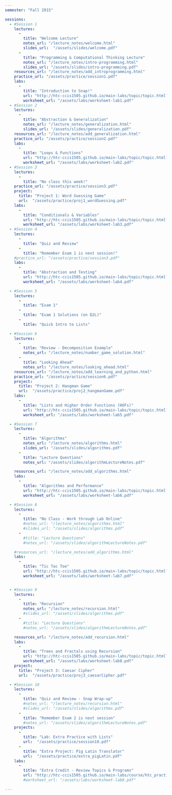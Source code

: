```yaml
---
semester: "Fall 2015"

sessions:
  - #Session 1
    lectures:
      -
        title: "Welcome Lecture"
        notes_url: "/lecture_notes/welcome.html"
        slides_url:  "/assets/slides/welcome.pdf"
      -
        title: "Programming & Computational Thinking Lecture"
        notes_url: "/lecture_notes/intro-programming.html"
        slides_url: "/assets/slides/intro-programming.pdf"
    resources_url: "/lecture_notes/add_introprogramming.html"
    practice_url: "/assets/practice/session1.pdf"
    labs:
      -
        title: "Introduction to Snap!"
        url: "http://htc-ccis1505.github.io/main-labs/topic/topic.html?topic=htc_fund/intro_pair/1-introduction-v2.topic&course=htc_f15.html&novideo&noreading&noassignment"
        worksheet_url: "/assets/labs/worksheet-lab1.pdf"
  - #Session 2
    lectures:
      -
        title: "Abstraction & Generalization"
        notes_url: "/lecture_notes/generalization.html"
        slides_url: "/assets/slides/generalization.pdf"
    resources_url: "/lecture_notes/add_generalization.html"
    practice_url: "/assets/practice/session2.pdf"
    labs:
      -
        title: "Loops & Functions"
        url: "http://htc-ccis1505.github.io/main-labs/topic/topic.html?topic=htc_fund/intro_pair/2-loops-variables.topic&course=htc_f15.html&novideo&noreading&noassignment"
        worksheet_url: "/assets/labs/worksheet-lab2.pdf"
  - #Session 3
    lectures:
      -
        title: "No class this week!"
    practice_url: "/assets/practice/session3.pdf"
    project:
      title: "Project 1: Word Guessing Game"
      url:  "/assets/practice/proj1_wordGuessing.pdf"
    labs:
      -
        title: "Conditionals & Variables"
        url: "http://htc-ccis1505.github.io/main-labs/topic/topic.html?topic=htc_fund/intro_pair/3-conditionals.topic&course=htc_f15.html&novideo&noreading&noassignment"
        worksheet_url: "/assets/labs/worksheet-lab3.pdf"
  - #Session 4
    lectures:
      -
        title: "Quiz and Review"
      -
        title: "Remember Exam 1 is next session!"
    #practice_url: "/assets/practice/session3.pdf"
    labs:
      -
        title: "Abstraction and Testing"
        url: "http://htc-ccis1505.github.io/main-labs/topic/topic.html?topic=htc_fund/intro_pair/4-abstraction-testing.topic&course=htc_f15.html&novideo&noreading&noassignment"
        worksheet_url: "/assets/labs/worksheet-lab4.pdf"

  - #Session 5
    lectures:
      -
        title: "Exam 1"
      -
        title: "Exam 1 Solutions (on D2L)"
      -
        title: "Quick Intro to Lists"

  - #Session 6
    lectures:
      -
        title: "Review - Decomposition Example"
        notes_url: "/lecture_notes/number_game_solution.html"
      -
        title: "Looking Ahead"
        notes_url: "/lecture_notes/looking_ahead.html"
    resources_url: "/lecture_notes/add_learning_and_python.html"
    practice_url: "/assets/practice/session6.pdf"
    project:
      title: "Project 2: Hangman Game"
      url:  "/assets/practice/proj2_hangmanGame.pdf"
    labs:
      -
        title: "Lists and Higher Order Functions (HOFs)"
        url: "http://htc-ccis1505.github.io/main-labs/topic/topic.html?topic=htc_fund/lists/lists-I.topic&course=htc_f15.html&novideo&noreading&noassignment"
        worksheet_url: "/assets/labs/worksheet-lab5.pdf"

  - #Session 7
    lectures:
      -
        title: "Algorithms"
        notes_url: "/lecture_notes/algorithms.html"
        slides_url: "/assets/slides/algorithms.pdf"
      -
        title: "Lecture Questions"
        notes_url: "/assets/slides/algorithmLectureNotes.pdf"

    resources_url: "/lecture_notes/add_algorithms.html"
    labs:
      -
        title: "Algorithms and Performance"
        url: "http://htc-ccis1505.github.io/main-labs/topic/topic.html?topic=htc_fund/areas/algorithms.topic&course=htc_f15.html&novideo&noreading&noassignment"
        worksheet_url: "/assets/labs/worksheet-lab6.pdf"

  - #Session 8
    lectures:
      -
        title: "No Class - Work through Lab Online"
        #notes_url: "/lecture_notes/algorithms.html"
        #slides_url: "/assets/slides/algorithms.pdf"
      -
        #title: "Lecture Questions"
        #notes_url: "/assets/slides/algorithmLectureNotes.pdf"

    #resources_url: "/lecture_notes/add_algorithms.html"
    labs:
      -
        title: "Tic Tac Toe"
        url: "http://htc-ccis1505.github.io/main-labs/topic/topic.html?topic=htc_fund/lists/tic-tac-toe.topic&course=htc_f15.html&novideo&noreading&noassignment"
        worksheet_url: "/assets/labs/worksheet-lab7.pdf"


  - #Session 9
    lectures:
      -
        title: "Recursion"
        notes_url: "/lecture_notes/recursion.html"
        #slides_url: "/assets/slides/algorithms.pdf"
      -
        #title: "Lecture Questions"
        #notes_url: "/assets/slides/algorithmLectureNotes.pdf"

    resources_url: "/lecture_notes/add_recursion.html"
    labs:
      -
        title: "Trees and Fractals using Recursion"
        url: "http://htc-ccis1505.github.io/main-labs/topic/topic.html?topic=htc_fund/recursion/recursion-trees-fractals.topic&course=htc_f15.html&novideo&noreading&noassignment"
        worksheet_url: "/assets/labs/worksheet-lab8.pdf"
    project:
      title: "Project 3: Caesar Cipher"
      url:  "/assets/practice/proj3_caesarCipher.pdf"

  - #Session 10
    lectures:
      -
        title: "Quiz and Review - Snap Wrap-up"
        #notes_url: "/lecture_notes/recursion.html"
        #slides_url: "/assets/slides/algorithms.pdf"
      -
        title: "Remember Exam 2 is next session"
        #notes_url: "/assets/slides/algorithmLectureNotes.pdf"
    projects:
      -
        title: "Lab: Extra Practice with Lists"
        url:  "/assets/practice/session10.pdf"
      -
        title: "Extra Project: Pig Latin Translator"
        url:  "/assets/practice/extra_pigLatin.pdf"
    labs:
      -
        title: "Extra Credit - Review Topics & Programs"
        url: "http://htc-ccis1505.github.io/main-labs/course/htc_practice_f15.html"
        #worksheet_url: "/assets/labs/worksheet-lab8.pdf"

---
```

